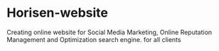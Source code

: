 # Horisen-website
Creating online website for Social Media Marketing, Online Reputation Management and Optimization search engine. for all clients  
